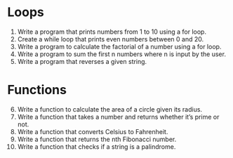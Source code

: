 # Loops 
1. Write a program that prints numbers from 1 to 10 using a for loop.
2. Create a while loop that prints even numbers between 0 and 20.
3. Write a program to calculate the factorial of a number using a for loop.
4. Write a program to sum the first n numbers where n is input by the user.
5. Write a program that reverses a given string.

# Functions
6. Write a function to calculate the area of a circle given its radius.
7. Write a function that takes a number and returns whether it’s prime or not.
8. Write a function that converts Celsius to Fahrenheit.
9. Write a function that returns the nth Fibonacci number.
10. Write a function that checks if a string is a palindrome.



